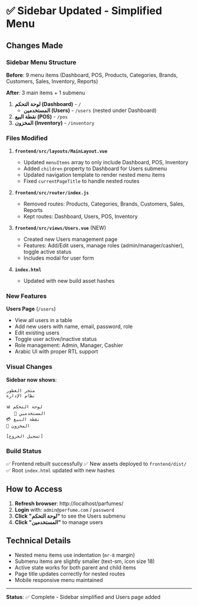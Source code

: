 # ✅ Sidebar Updated - Simplified Menu

## Changes Made

### Sidebar Menu Structure
**Before**: 9 menu items (Dashboard, POS, Products, Categories, Brands, Customers, Sales, Inventory, Reports)

**After**: 3 main items + 1 submenu
1. **لوحة التحكم (Dashboard)** - `/`
   - **المستخدمين (Users)** - `/users` (nested under Dashboard)
2. **نقطة البيع (POS)** - `/pos`
3. **المخزون (Inventory)** - `/inventory`

### Files Modified

1. **`frontend/src/layouts/MainLayout.vue`**
   - Updated `menuItems` array to only include Dashboard, POS, Inventory
   - Added `children` property to Dashboard for Users submenu
   - Updated navigation template to render nested menu items
   - Fixed `currentPageTitle` to handle nested routes

2. **`frontend/src/router/index.js`**
   - Removed routes: Products, Categories, Brands, Customers, Sales, Reports
   - Kept routes: Dashboard, Users, POS, Inventory

3. **`frontend/src/views/Users.vue`** (NEW)
   - Created new Users management page
   - Features: Add/Edit users, manage roles (admin/manager/cashier), toggle active status
   - Includes modal for user form

4. **`index.html`**
   - Updated with new build asset hashes

### New Features

**Users Page** (`/users`)
- View all users in a table
- Add new users with name, email, password, role
- Edit existing users
- Toggle user active/inactive status
- Role management: Admin, Manager, Cashier
- Arabic UI with proper RTL support

### Visual Changes

**Sidebar now shows**:
```
متجر العطور
نظام الإدارة

📊 لوحة التحكم
   👥 المستخدمين
💳 نقطة البيع
📄 المخزون

[تسجيل الخروج]
```

### Build Status
✅ Frontend rebuilt successfully
✅ New assets deployed to `frontend/dist/`
✅ Root `index.html` updated with new hashes

## How to Access

1. **Refresh browser**: http://localhost/parfumes/
2. **Login** with: `admin@perfume.com` / `password`
3. **Click "لوحة التحكم"** to see the Users submenu
4. **Click "المستخدمين"** to manage users

## Technical Details

- Nested menu items use indentation (`mr-8` margin)
- Submenu items are slightly smaller (text-sm, icon size 18)
- Active state works for both parent and child items
- Page title updates correctly for nested routes
- Mobile responsive menu maintained

---
**Status**: ✅ Complete - Sidebar simplified and Users page added
